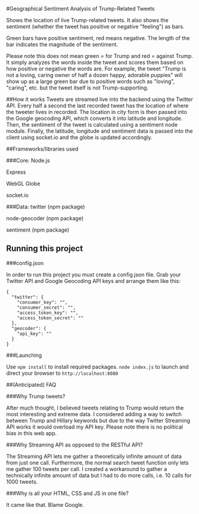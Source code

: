 #Geographical Sentiment Analysis of Trump-Related Tweets

Shows the location of live Trump-related tweets. It also shows the sentiment (whether the tweet has positive or negative "feeling") as bars.

Green bars have positive sentiment, red means negative. The length of the bar indicates the magnitude of the sentiment.

Please note this does not mean green = for Trump and red = against Trump. It simply analyzes the words inside the tweet and scores them based on how positive or negative the words are. For example, the tweet "Trump is not a loving, caring owner of half a dozen happy, adorable puppies" will show up as a large green bar due to positive words such as "loving", "caring", etc. but the tweet itself is not Trump-supporting.

##How it works
Tweets are streamed live into the backend using the Twitter API. Every half a second the last recorded tweet has the location of where the tweeter lives in recorded. The location in city form is then passed into the Google geocoding API, which converts it into latitude and longitude. Then, the sentiment of the tweet is calculated using a sentiment node module. Finally, the latitude, longitude and sentiment data is passed into the client using socket.io and the globe is updated accordingly.

##Frameworks/libraries used

###Core:
Node.js

Express

WebGL Globe

socket.io

###Data:
twitter (npm package)

node-geocoder (npm package)

sentiment (npm package)

## Running this project

###config.json

In order to run this project you must create a config.json file. Grab your Twitter API and Google Geocoding API keys and arrange them like this:

```
{
  "twitter": {
    "consumer_key": "",
    "consumer_secret": "",
    "access_token_key": "",
    "access_token_secret": ""
  },
  "geocoder": {
    "api_key": ""
  }
}
```

###Launching

Use `npm install` to install required packages. `node index.js` to launch and direct your browser to `http://localhost:8080`

##(Anticipated) FAQ

###Why Trump tweets?

After much thought, I believed tweets relating to Trump would return the most interesting and extreme data. I considered adding a way to switch between Trump and Hillary keywords but due to the way Twitter Streaming API works it would overload my API key. Please note there is no political bias in this web app.

###Why Streaming API as opposed to the RESTful API?

The Streaming API lets me gather a theoretically infinite amount of data from just one call. Furthermore, the normal search tweet function only lets me gather 100 tweets per call. I created a workaround to gather a technically infinite amount of data but I had to do more calls, i.e. 10 calls for 1000 tweets.

###Why is all your HTML, CSS and JS in one file?

It came like that. Blame Google.
